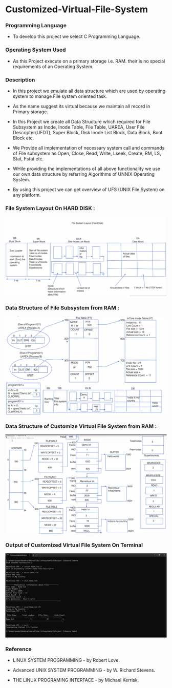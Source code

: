 # Customized-Virtual-File-System


<h3 align="left">Programming Language</h3>

- To develop this project we select C Programming Language.
<h3 align="left">Operating System Used</h3> 

- As this Project execute on a primary storage i.e. RAM. their is no special requirements of an Operating System.
<h3 align="left">Description</h3> 

- In this project we emulate all data structure which are used by operating system to manage File system oriented task.

- As the name suggest its virtual because we maintain all record in Primary storage.

- In this Project we create all Data Structure which required for File Subsystem as Inode, Inode Table, File Table, UAREA, User File Descripter(UFDT), Super Block, Disk Inode List Block, Data Block, Boot Block etc.

- We Provide all implementation of necessary system call and commands of File subsystem as Open, Close, Read, Write, Lseek, Create, RM, LS, Stat, Fstat etc.

- WHile providing the implementations of all above functionality we use our own data structure by referring  Algorithms of UNNIX Operating System.

- By using this project we can get overview of UFS (UNIX File System) on any platform.

<h3 align="left">File System Layout On HARD DISK :</h3>

![File-System-Layout](./File-System-Layout.png)


<h3 align="left">Data Structure of File Subsystem from RAM :</h3>

![File-System-Layout-on-RAM](./File-System-Layout-on-RAM.png)


<h3 align="left">Data Structure of Customize Virtual File System from RAM :</h3>

![d](./d.png)

<h3 align="left">Output of Customized Virtual File System On Terminal</h3>

![S](./S.png)

<h3 align="left">Reference </h3> 

- LINUX SYSTEM PROGRAMMING - by Robert Love.

- Advanced UNIX SYSTEM PROGRAMMING - by W. Richard Stevens.

- THE LINUX PROGRAMING INTERFACE - by Michael Kerrisk.
